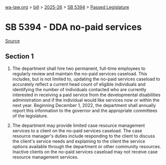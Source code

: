 [wa-law.org](/) > [bill](/bill/) > [2025-26](/bill/2025-26/) > [SB 5394](/bill/2025-26/sb/5394/) > [Passed Legislature](/bill/2025-26/sb/5394/S.PL/)

# SB 5394 - DDA no-paid services

[Source](http://lawfilesext.leg.wa.gov/biennium/2025-26/Pdf/Bills/Senate%20Passed%20Legislature/5394-S.PL.pdf)

## Section 1
1. The department shall hire two permanent, full-time employees to regularly review and maintain the no-paid services caseload. This includes, but is not limited to, updating the no-paid services caseload to accurately reflect a current head count of eligible individuals and identifying the number of individuals contacted who are currently interested in receiving a paid service from the developmental disabilities administration and if the individual would like services now or within the next year. Beginning December 1, 2022, the department shall annually report this information to the governor and the appropriate committees of the legislature.

2. The department may provide limited case resource management services to a client on the no-paid services caseload. The case resource manager's duties include responding to the client to discuss the client's service needs and  explaining to the client the service options available through the department or other community resources. Inactive clients on the no-paid services caseload may not receive case resource management services.
